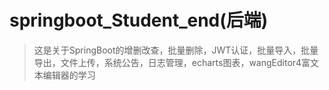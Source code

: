 # springboot_Student_end(后端)
> 这是关于SpringBoot的增删改查，批量删除，JWT认证，批量导入，批量导出，文件上传，系统公告，日志管理，echarts图表，wangEditor4富文本编辑器的学习  

